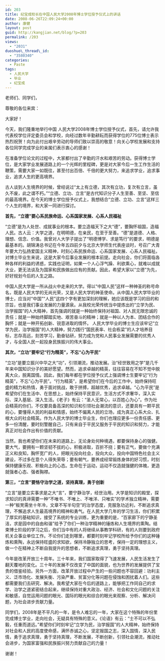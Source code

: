 ```yaml
---
id: 203
title: 纪宝成校长在中国人民大学2008年博士学位授予仪式上的讲话
date: 2008-06-26T22:09:24+00:00
author: 康健
layout: post
guid: http://kangjian.net/blog/?p=203
permalink: /203
views:
  - "2031"
duoshuo\_thread\_id:
  - "3580340"
categories:
  - Paste
tags:
  - 人民大学
  - 毕业
  - 纪宝成
---
```

老师们、同学们，

尊敬的各位来宾：

大家好！

今天，我们隆重地举行中国 人民大学2008年博士学位授予仪式，首先，请允许我代表校学位评定委员会和学校，向经过数年辛勤耕耘而获得学位的775位博士表示热烈祝贺！向为此付出艰辛劳动的导师们致以崇高的敬意！向关心学校发展和支持各位同学完成学业的亲属们表示衷心的感谢！

在准备学位论文的过程中，大家都付出了辛勤的汗水和艰苦的劳动。获得博士学位，是大家学业发展道路上的一个光辉的里程碑，更是对大家今后一生工作生活的鞭策，需要大家一如既往，甚至付出百倍、千倍的更大努力，来追求学业，追求事业，追求人生的更高境界。

古人谈到人生境界的时候，曾经说过“太上有立德，其次有立功，复次有立言，虽久不废，此之谓不朽。”“立德、立功、立言”是古代知识分子人生至善、至坚、至信的最高境界。在今天的博士学位授予仪式上，我想结合“立德、立功、立言”这样三个人生的境界，和大家一同进行探讨。

**首先，“立德”要心系民族命运、心系国家发展、心系人民福祉**
  
“立德”是为人处世、成就事业的根本。要立造福天下之大“德”，要胸怀祖国，造福人民。古人云：大学之道，在明明德，在亲民，在至于至善。“德”是道德、人格、理想、信念、价值。我曾对人大学子提出了“明德博学、求是笃行”的要求，明德是最基本的。胡锦涛总书记在今年五四前夕与北京大学师生代表座谈时，号召广大青年要大力弘扬爱国主义精神，时刻心系民族命运、心系国家发展、心系人民福祉。对博士毕业生来说，这是大家今后事业发展的根本前提。走向社会，你们将面临各种各样的利益的诱惑，实践也证明，如果一个人心浮气躁、利欲熏心，就难以成就大业，更无法谈及为国家和民族做出应有的贡献。因此，希望大家以“立德”为先，好好规划今后的人生之路。

中国人民大学是一所从战火中走来的大学。得以“中国人民”这样一种神圣的称号命名，既是人民大学的无尚光荣，又是人民大学的神圣使命。从中国人民大学毕业的博士，应当对“中国”“人民”这四个字有更加深刻的理解，她应该既是学习的目的和宗旨，也是我们事业发展的力量源泉。从我校光荣传统当中提炼出的“立学为民、治学报国”的人大精神，首先强调的就是一种始终保持对祖国、对人民无限忠诚的责任；就是一种始终脚踏实地、艰苦奋斗的精神；就是一种以人为本、团结合作的胸怀；就是一种开拓创新、锐意进取的情怀。 人民大学毕业的博士生应该牢记“立学为民，治学报国”的人大精神，努力践行“国民表率、社会栋梁”的人才培养目标，志存高远，刻苦学习，勤奋钻研，努力成为党和人民事业发展需要的优秀人才，与全国人民一起投身民族振兴的伟大事业。

**其次，“立功”要牢记“行为精英”，不忘“心为平民”**

“立功”是要立振兴中华之大“功”，引领潮流，推动发展。治“经世致用之学”是几千年来中国知识分子的美好愿望。然而，追求卓越的精英，往往容易在不知不觉中脱离大众，脱离国情。因此，我们每年都在学位授予仪式上强调博士生要牢记“行为精英”，不忘“心为平民”。“行为精英”，是希望你们在今后的工作中，始终保持旺盛的精力和热情，勇于面对挑战，敢于拼搏，超越优秀，追求卓越。“心为平民”是希望你们在生活中、在思想上，始终保持平民意识，生活方式不求奢华，深入实际、深入基层、深入生活。《老子》有云：“圣人无常心，以百姓心为心”。作为社会精英的你们，不仅要具备高深的知识和引领社会潮流的意识，还要具有一颗平民的心，要懂得人民的利益和情感，始终不偏离人民的立场，成为真正心系大众、扎根大众的社会精英。作为人民大学的博士毕业生，你们也理应更多一份责任感、更多一份清醒，要时刻警醒自己，只有来自于平民又服务于平民的知识和努力，才能真正对社会作出有价值的贡献。

当然，我也希望你们在未来的道路上，无论身处何种境遇，都要保持身心的强健。要大气，要拥有一颗坚韧不拔的心，积极进取，百折不挠；要有正气，要做个充满正义和良知，胸怀宽广的人，把眼光投向社会，投向大众，投向中国特色社会主义建设，不过多在意个人得失荣辱；要有朝气，要养成经常锻炼身体的好习惯，时刻保持健康乐观、积极向上的心态。生命在于运动，运动不仅造就强健的体魄，更造就强者心态、强者胸襟。

**第三，“立言”要恪守治学之道，坚持真理，勇于创新**

“立言”是要立实事求是之大“言”，要宁静治学，经世治用。大学是知识的殿堂，探求知识的真谛需要一种“不唯书、不唯上、不唯洋、只唯实”的学术独立精神，需要一种“板凳需坐十年冷，文章不写半句空”的治学态度，克服急功近利，不断追求真理，不懈追求人生最高境界的精神和勇气。在人民大学几年的学习生活，你们积累了厚实的基础知识，接受了系统的专业训练，更为重要的是，“百家廊下的宁静圣洁，求是园中的自由和谐”给予了你们一种治学精神的锤炼和人生境界的熏陶。结束博士阶段的学习之后，你们当中有的人将继续从事教学科研，有的人则要到政府机关企事业单位工作。不论你们走到哪里，都要时刻牢记学校所给予你们的这种锤炼和熏陶，永远保持旺盛的求知欲，保持冷静独立的思考，保持一定的理想主义，做一个在精神上不断自我提升的思想者，不断追求真理，勇于坚持真理。

今年是改革开放三十周年。三十年来，我们国家取得了飞速发展，人民生活发生了翻天覆地的变化。三十年的发展不仅改变了中国的面貌，也为世界的发展提供了宝贵的借鉴经验。另外一方面，改革开放过程中产生的一些问题也不容回避：功利主义、泛市场化、发展失衡、污染严重、贫富分化等问题在侵蚀和困扰着人们。这些都需要我们去研究、解决。我希望大家在今后的道路上，能够把工作同自己的求学、治学之道紧密结合起来，继续保持对重大政治、经济、社会和文化问题的关注和敏感，自觉运用问题的眼光、国际的眼光和综合的眼光来观察、分析、解决问题，为社会进步贡献力量。

同学们，2008年是不平凡的一年，是令人难忘的一年，大家在这个特殊的年份里完成博士学业，走向社会，无疑具有特殊的意义。《论语》有云：“士不可以不弘毅，任重而道远。”希望你们时刻牢记“立学为民，治学报国”的人大精神，始终保持对社会和人民的高度使命感，满怀赤诚之心，坚定报国之志，深入国情，深入民情，勇于追求真理，勇于坚持真理，不断发展，不断创新，引领社会潮流，推动社会进步，为国家富强和民族振兴努力贡献自己的力量！

谢谢！